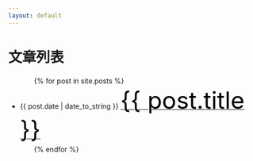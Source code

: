 ```yaml
---
layout: default
---
```

# 文章列表

<ul>
　　{% for post in site.posts %}
　　　　<li>{{ post.date | date_to_string }} <a href="{{ site.baseurl }}{{ post.url }}"><font color="black" size="7px">{{ post.title }}</font></a></li>
　　{% endfor %}
</ul>